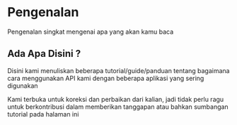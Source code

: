 # Pengenalan

Pengenalan singkat mengenai apa yang akan kamu baca

## Ada Apa Disini ?

Disini kami menuliskan beberapa tutorial/guide/panduan tentang bagaimana cara menggunakan API kami dengan beberapa aplikasi yang sering digunakan

Kami terbuka untuk koreksi dan perbaikan dari kalian, jadi tidak perlu ragu untuk berkontribusi dalam memberikan tanggapan atau bahkan sumbangan tutorial pada halaman ini
